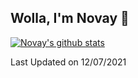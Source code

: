 ## Wolla, I'm Novay 👋

[![Novay's github stats](https://github-readme-stats.vercel.app/api?username=novay)](https://github.com/novay/novay)



<!--
**novay/novay** is a ✨ _special_ ✨ repository because its `README.md` (this file) appears on your GitHub profile.

Here are some ideas to get you started:

- 🔭 I’m currently working on ...
- 🌱 I’m currently learning ...
- 👯 I’m looking to collaborate on ...
- 🤔 I’m looking for help with ...
- 💬 Ask me about ...
- 📫 How to reach me: ...
- 😄 Pronouns: ...
- ⚡ Fun fact: ...
-->

 Last Updated on 12/07/2021
